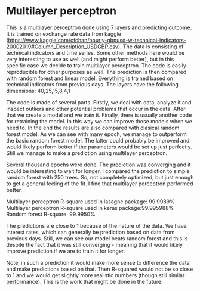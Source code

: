 # Multilayer perceptron
This is a multilayer perceptron done using 7 layers and predicting outcome. It is trained on exchange rate data from kaggle (https://www.kaggle.com/cfchan/hourly-gbpusd-w-technical-indicators-20002019#Column_Description_USDGBP.csv).
The data is consisting of technical indicators and time series. Some other methods here would be very interesting to use as well (and might perform better), but in this specific case we decide to train multilayer perceptron. The code is easily reproducible for other purposes as well.
The prediction is then compared with random forest and linear model. Everything is trained based on technical indicators from previous days.
The layers have the following dimensions:
40,25,15,8,4,1

The code is made of several parts. Firstly, we deal with data, analyze it and inspect outliers and other potential problems that occur in the data.
After that we create a model and we train it. Finally, there is usually another code for retraining the model. In this way we can improve those models when we need to. In the end the results are also compared with clasical random forest model. As we can see with many epoch, we manage to outperform the basic random forest model. The latter could probably be improved and would likely perform better if the parameters would be set up just perfectly. Still we manage to make a prediction using multilayer perceptron.


Several thousand epochs were done. The prediction was converging and it would be interesting to wait for longer. I compared the prediction to simple random forest with 250 trees. So, not completely optimized, but just enough to get a general feeling of the fit. I find that multilayer perceptron performed better.

Multilayer perceptron R-square used in lasagne package: 99.9989%
Multilayer perceptron R-square used in keras package:99.995988%
Random forest R-square: 99.9950%

The predictions are close to 1 because of the nature of the data. We have interest rates, which can generally be prediction based on data from previous days. Still, we can see our model beats random forest and this is despite the fact that it was still converging - meaning that it would likely improve prediction if we are to train it for longer.

Note, in such a prediction it would make more sense to difference the data and make predictions based on that. Then R-squared would not be so close to 1 and we would get slightly more realistic numbers (though still similar performance). This is the work that might be done in the future.